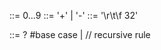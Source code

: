 <digit>  ::= 0...9
<sign>   ::= '+' | '-'
<wspace> ::= '\r\t\f 32'

<number> ::= <sign>? <digit> #base case
            | <digit> <number> // recursive rule




